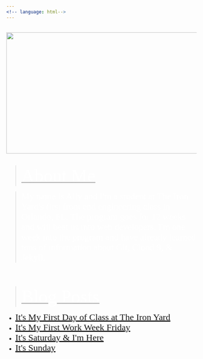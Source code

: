 ```yaml
---
<!-- language: html-->
---
```

<html>
<br>
<center><a href="http://www.twitter.com/allyhinton"><img src="https://xx-nova-xx_github_io-c9-xxnovaxx.c9.io//images/NovaBlogHeaderFile_002.jpg" width="1200" height="321"></a></center>
<body background="http://xx-nova-xx_github_io-c9-xxnovaxx.c9.io/images/black-gradient-background.jpg">
</body>

<br>

<blockquote><u><font size ="14" color="white" face="Graphite STD">About Me</font></u></blockquote>


<blockquote><font size="5" color="white" face="Graphite STD">My name is Ally and I'm a student at The Iron Yard's first front end engineering class in Orlando, FL. The program goes for 12 weeks and will beat us into web developers. I'm one week into the program and have already learned tons of information about Git, Cloud 9, & Jekyll.</font></blockquote>
<br>
<br>
<blockquote><u><font size="14" color="white" face="Graphite STD">Blog Posts</font></blockquote>

  <ul>
  <li><font size="5" color="white" face="Graphite STD"><a href="2014/09/22/FirstDayAtTheYard.html">It's My First Day of Class at The Iron Yard</font></li>
  <li><font size="5" color="white" face="Graphite STD"><a href="/2014/09/27/FifthDayAtTheYard.html">It's My First Work Week Friday</font></li>
  <li><font size="5" color="white" face="Graphite STD"><a href="/2014/09/28/SixthDayAtTheYard.html">It's Saturday & I'm Here</font></li>
  <li><font size="5" color="white" face="Graphite STD"><a href="/2014-09-29-SeventhDayAtTheYard.md">It's Sunday</font></li>
  </ul>

</html>
 

